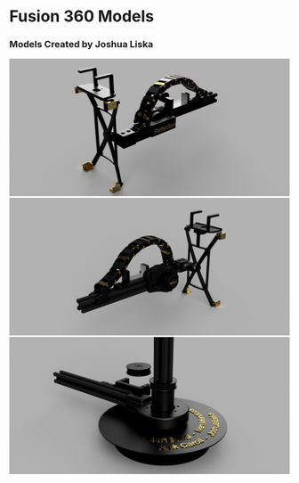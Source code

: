 # Fusion 360 Models
### Models Created by Joshua Liska
![alt text](https://github.com/jjliska/capstone/blob/main/Media/Renders/Reflections2v63.png)
![alt text](https://github.com/jjliska/capstone/blob/main/Media/Renders/Reflections2v63_1.png)
![alt text](https://github.com/jjliska/capstone/blob/main/Media/Renders/Reflections2v63_2.png)
